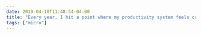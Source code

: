 ```yaml
---
date: 2019-04-10T11:48:54-04:00
title: "Every year, I hit a point where my productivity system feels constraining, so I give it up for a few days, only to feel like I no longer have any control over my time."
tags: ["micro"]
---
```

